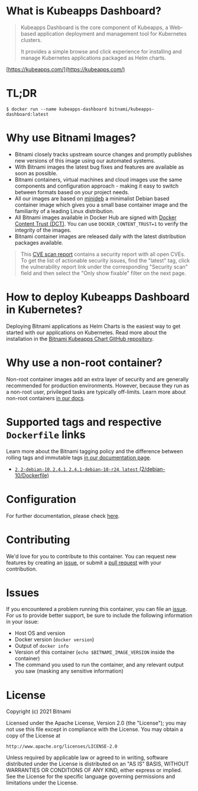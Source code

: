 
# What is Kubeapps Dashboard?

> Kubeapps Dashboard is the core component of Kubeapps, a Web-based application deployment and management tool for Kubernetes clusters.
>
> It provides a simple browse and click experience for installing and manage Kubernetes applications packaged as Helm charts.

[https://kubeapps.com/](https://kubeapps.com/)

# TL;DR

```console
$ docker run --name kubeapps-dashboard bitnami/kubeapps-dashboard:latest
```

# Why use Bitnami Images?

* Bitnami closely tracks upstream source changes and promptly publishes new versions of this image using our automated systems.
* With Bitnami images the latest bug fixes and features are available as soon as possible.
* Bitnami containers, virtual machines and cloud images use the same components and configuration approach - making it easy to switch between formats based on your project needs.
* All our images are based on [minideb](https://github.com/bitnami/minideb) a minimalist Debian based container image which gives you a small base container image and the familiarity of a leading Linux distribution.
* All Bitnami images available in Docker Hub are signed with [Docker Content Trust (DCT)](https://docs.docker.com/engine/security/trust/content_trust/). You can use `DOCKER_CONTENT_TRUST=1` to verify the integrity of the images.
* Bitnami container images are released daily with the latest distribution packages available.


> This [CVE scan report](https://quay.io/repository/bitnami/kubeapps-dashboard?tab=tags) contains a security report with all open CVEs. To get the list of actionable security issues, find the "latest" tag, click the vulnerability report link under the corresponding "Security scan" field and then select the "Only show fixable" filter on the next page.

# How to deploy Kubeapps Dashboard in Kubernetes?

Deploying Bitnami applications as Helm Charts is the easiest way to get started with our applications on Kubernetes. Read more about the installation in the [Bitnami Kubeapps Chart GitHub repository](https://github.com/bitnami/charts/tree/master/bitnami/kubeapps).

# Why use a non-root container?

Non-root container images add an extra layer of security and are generally recommended for production environments. However, because they run as a non-root user, privileged tasks are typically off-limits. Learn more about non-root containers [in our docs](https://docs.bitnami.com/tutorials/work-with-non-root-containers/).

# Supported tags and respective `Dockerfile` links

Learn more about the Bitnami tagging policy and the difference between rolling tags and immutable tags [in our documentation page](https://docs.bitnami.com/tutorials/understand-rolling-tags-containers/).


* [`2`, `2-debian-10`, `2.4.1`, `2.4.1-debian-10-r24`, `latest` (2/debian-10/Dockerfile)](https://github.com/bitnami/bitnami-docker-kubeapps-dashboard/blob/2.4.1-debian-10-r24/2/debian-10/Dockerfile)

# Configuration

For further documentation, please check [here](https://github.com/kubeapps/kubeapps/tree/master/dashboard/docs).

# Contributing

We'd love for you to contribute to this container. You can request new features by creating an [issue](https://github.com/bitnami/bitnami-docker-kubeapps-dashboard/issues), or submit a [pull request](https://github.com/bitnami/bitnami-docker-kubeapps-dashboard/pulls) with your contribution.

# Issues

If you encountered a problem running this container, you can file an [issue](https://github.com/bitnami/bitnami-docker-kubeapps-dashboard/issues/new). For us to provide better support, be sure to include the following information in your issue:

- Host OS and version
- Docker version (`docker version`)
- Output of `docker info`
- Version of this container (`echo $BITNAMI_IMAGE_VERSION` inside the container)
- The command you used to run the container, and any relevant output you saw (masking any sensitive information)

# License

Copyright (c) 2021 Bitnami

Licensed under the Apache License, Version 2.0 (the "License");
you may not use this file except in compliance with the License.
You may obtain a copy of the License at

    http://www.apache.org/licenses/LICENSE-2.0

Unless required by applicable law or agreed to in writing, software
distributed under the License is distributed on an "AS IS" BASIS,
WITHOUT WARRANTIES OR CONDITIONS OF ANY KIND, either express or implied.
See the License for the specific language governing permissions and
limitations under the License.
